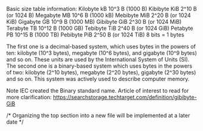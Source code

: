 Basic size table information:
Kilobyte 	kB 	10^3 B (1000 B) 	Kibibyte 	KiB 	2^10 B (or 1024 B)
Megabyte 	MB 	10^6 B (1000 kB) 	Mebibyte 	MiB 	2^20 B (or 1024 KiB)
Gigabyte 	GB 	10^9 B (1000 MB) 	Gibibyte 	GiB 	2^30 B (or 1024 MiB)
Terabyte 	TB 	10^12 B (1000 GB) 	Tebibyte 	TiB 	2^40 B (or 1024 GiB)
Petabyte 	PB 	10^15 B (1000 TB) 	Pebibyte 	PiB 	2^50 B (or 1024 TiB)
8 bits = 1 bytes

The first one is a decimal-based system, which uses bytes in the powers of ten: kilobyte (10^3 bytes), megabyte (10^6 bytes), and gigabyte (10^9 bytes) and so on. These units are used by the International System of Units (SI). The second one is a binary-based system which uses bytes in the powers of two: kilobyte (2^10 bytes), megabyte (2^20 bytes), gigabyte (2^30 bytes) and so on. This system was actively used to describe computer memory.

Note IEC created the Binary standard name. Article of interest to read for more clarification:
https://searchstorage.techtarget.com/definition/gibibyte-GiB

/* Organizing the top section into a new file will be implemented at a later date */

